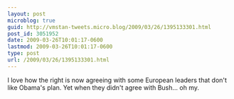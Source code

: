```yaml
---
layout: post
microblog: true
guid: http://vmstan-tweets.micro.blog/2009/03/26/1395133301.html
post_id: 3051952
date: 2009-03-26T10:01:17-0600
lastmod: 2009-03-26T10:01:17-0600
type: post
url: /2009/03/26/1395133301.html
---
```

I love how the right is now agreeing with some European leaders that don't like Obama's plan. Yet when they didn't agree with Bush... oh my.
